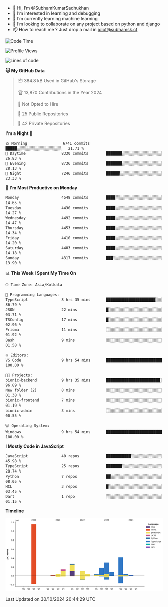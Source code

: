- 👋 Hi, I’m @SubhamKumarSadhukhan
- 👀 I’m interested in learning and debugging
- 🌱 I’m currently learning machine learning
- 💞️ I’m looking to collaborate on any project based on python and django
- 📫 How to reach me ?
      Just drop a mail in idiot@subhamsk.cf

<!---
SubhamKumarSadhukhan/SubhamKumarSadhukhan is a ✨ special ✨ repository because its `README.md` (this file) appears on your GitHub profile.
You can click the Preview link to take a look at your changes.
--->


<!--START_SECTION:waka-->
![Code Time](http://img.shields.io/badge/Code%20Time-2%2C578%20hrs%2058%20mins-blue)

![Profile Views](http://img.shields.io/badge/Profile%20Views-4-blue)

![Lines of code](https://img.shields.io/badge/From%20Hello%20World%20I%27ve%20Written-2.8%20million%20lines%20of%20code-blue)

**🐱 My GitHub Data** 

> 📦 384.8 kB Used in GitHub's Storage 
 > 
> 🏆 13,870 Contributions in the Year 2024
 > 
> 🚫 Not Opted to Hire
 > 
> 📜 25 Public Repositories 
 > 
> 🔑 42 Private Repositories 
 > 
**I'm a Night 🦉** 

```text
🌞 Morning                6741 commits        █████░░░░░░░░░░░░░░░░░░░░   21.71 % 
🌆 Daytime                8330 commits        ███████░░░░░░░░░░░░░░░░░░   26.83 % 
🌃 Evening                8736 commits        ███████░░░░░░░░░░░░░░░░░░   28.13 % 
🌙 Night                  7246 commits        ██████░░░░░░░░░░░░░░░░░░░   23.33 % 
```
📅 **I'm Most Productive on Monday** 

```text
Monday                   4548 commits        ████░░░░░░░░░░░░░░░░░░░░░   14.65 % 
Tuesday                  4430 commits        ████░░░░░░░░░░░░░░░░░░░░░   14.27 % 
Wednesday                4492 commits        ████░░░░░░░░░░░░░░░░░░░░░   14.47 % 
Thursday                 4453 commits        ████░░░░░░░░░░░░░░░░░░░░░   14.34 % 
Friday                   4410 commits        ████░░░░░░░░░░░░░░░░░░░░░   14.20 % 
Saturday                 4403 commits        ████░░░░░░░░░░░░░░░░░░░░░   14.18 % 
Sunday                   4317 commits        ███░░░░░░░░░░░░░░░░░░░░░░   13.90 % 
```


📊 **This Week I Spent My Time On** 

```text
🕑︎ Time Zone: Asia/Kolkata

💬 Programming Languages: 
TypeScript               8 hrs 35 mins       ██████████████████████░░░   86.79 % 
JSON                     22 mins             █░░░░░░░░░░░░░░░░░░░░░░░░   03.71 % 
TSConfig                 17 mins             █░░░░░░░░░░░░░░░░░░░░░░░░   02.96 % 
Prisma                   11 mins             ░░░░░░░░░░░░░░░░░░░░░░░░░   01.92 % 
Bash                     9 mins              ░░░░░░░░░░░░░░░░░░░░░░░░░   01.58 % 

🔥 Editors: 
VS Code                  9 hrs 54 mins       █████████████████████████   100.00 % 

🐱‍💻 Projects: 
bionic-backend           9 hrs 35 mins       ████████████████████████░   96.89 % 
New folder (2)           8 mins              ░░░░░░░░░░░░░░░░░░░░░░░░░   01.38 % 
bionic-frontend          7 mins              ░░░░░░░░░░░░░░░░░░░░░░░░░   01.19 % 
bionic-admin             3 mins              ░░░░░░░░░░░░░░░░░░░░░░░░░   00.55 % 

💻 Operating System: 
Windows                  9 hrs 54 mins       █████████████████████████   100.00 % 
```

**I Mostly Code in JavaScript** 

```text
JavaScript               40 repos            ███████████░░░░░░░░░░░░░░   45.98 % 
TypeScript               25 repos            ███████░░░░░░░░░░░░░░░░░░   28.74 % 
Python                   7 repos             ██░░░░░░░░░░░░░░░░░░░░░░░   08.05 % 
HCL                      3 repos             █░░░░░░░░░░░░░░░░░░░░░░░░   03.45 % 
Dart                     1 repo              ░░░░░░░░░░░░░░░░░░░░░░░░░   01.15 % 
```



**Timeline**

![Lines of Code chart](https://raw.githubusercontent.com/SubhamKumarSadhukhan/SubhamKumarSadhukhan/main/assets/bar_graph.png)


 Last Updated on 30/10/2024 20:44:29 UTC
<!--END_SECTION:waka-->
